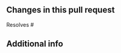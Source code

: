 <!--
## Please make sure your PR complies with all of the following points: 
- [ ] Read and accept our [contributing guidelines](/CONTRIBUTING.md) before you submit a PR.
- [ ] Features need to be proper documented in `doc/`
- [ ] Bugfixes need a short guide how to reproduce them. 
- [ ] We're not accepting any feature PR's only for **version 5** anymore, you have to provide a feature PR for both versions. 
- [ ] Submit bugfixes for version 5 to the target branch `5.8`, version 6 is `master` branch.
- [ ] Please try to meet all level 2 requirements according to [PHPStan tests](/doc/Development_Documentation/19_Development_Tools_and_Details/29_Testing/02_Core_Tests.md)

**Don't submit a PR if it doesn't comply, it'll be closed without a comment!**
-->  
  

## Changes in this pull request  
Resolves #

## Additional info  

